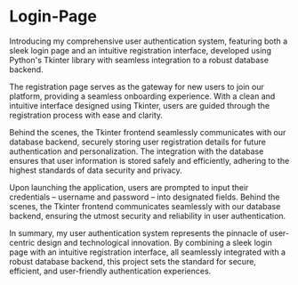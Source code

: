 # Login-Page

Introducing my comprehensive user authentication system, featuring both a sleek login page and an intuitive registration interface, developed using Python's Tkinter library with seamless integration to a robust database backend.

The registration page serves as the gateway for new users to join our platform, providing a seamless onboarding experience. With a clean and intuitive interface designed using Tkinter, users are guided through the registration process with ease and clarity.

Behind the scenes, the Tkinter frontend seamlessly communicates with our database backend, securely storing user registration details for future authentication and personalization. The integration with the database ensures that user information is stored safely and efficiently, adhering to the highest standards of data security and privacy.

Upon launching the application, users are prompted to input their credentials – username and password – into designated fields. Behind the scenes, the Tkinter frontend communicates seamlessly with our database backend, ensuring the utmost security and reliability in user authentication.

In summary, my user authentication system represents the pinnacle of user-centric design and technological innovation. By combining a sleek login page with an intuitive registration interface, all seamlessly integrated with a robust database backend, this project sets the standard for secure, efficient, and user-friendly authentication experiences.
